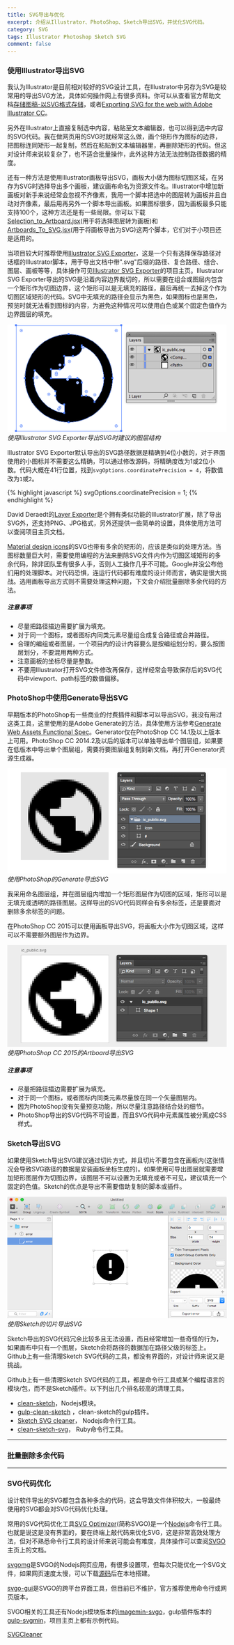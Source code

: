 ```yaml
---
title: SVG导出与优化
excerpt: 介绍从Illustrator、PhotoShop、Sketch导出SVG，并优化SVG代码。
category: SVG
tags: Illustrator Photoshop Sketch SVG
comment: false
---
```




### 使用Illustrator导出SVG

我认为Illustrator是目前相对较好的SVG设计工具，在Illustrator中另存为SVG是较常用的导出SVG方法，具体如何操作网上有很多资料。你可以从查看官方帮助文档[存储图稿-以SVG格式存储](https://helpx.adobe.com/cn/illustrator/using/saving-artwork.html)，或者[Exporting SVG for the web with Adobe Illustrator CC](http://www.adobe.com/inspire/2013/09/exporting-svg-illustrator.html)。

另外在Illustrator上直接复制选中内容，粘贴至文本编辑器，也可以得到选中内容的SVG代码。我在做网页用的SVG时就经常这么做，画个矩形作为图标的边界，把图标连同矩形一起复制，然后在粘贴到文本编辑器里，再删除矩形的代码。但这对设计师来说较复杂了，也不适合批量操作，此外这种方法无法控制路径数据的精度。

还有一种方法是使用Illustrator画板导出SVG，画板大小做为图标切图区域，在另存为SVG时选择导出多个画板，建议画布命名为资源文件名。Illustrator中增加新画板对新手来说经常会忽视不齐像素，我用一个脚本把选中的图层转为画板并且自动对齐像素，最后用再另外一个脚本导出画板。如果图标很多，因为画板最多只能支持100个，这种方法还是有一些局限。你可以下载[Selection_to_Artboard.jsx][Selection_to_Artboard.jsx](用于将选择图层转为画板)和[Artboards_To_SVG.jsx][Artboards_To_SVG.jsx](用于将画板导出为SVG)这两个脚本，它们对于小项目还是适用的。

当项目较大时推荐使用[Illustrator SVG Exporter][illustrator-svg-exporter]，这是一个只有选择保存路径对话框的Illustrator脚本，用于导出文档中带".svg"后缀的路径、复合路径、组合、图层、画板等等，具体操作可见[Illustrator SVG Exporter][illustrator-svg-exporter]的项目主页。Illustrator SVG Exporter导出的SVG是沿着内容边界裁切的，所以需要在组合或图层内包含一个矩形作为切图边界，这个矩形可以是无填充的路径，最后再统一去掉这个作为切图区域矩形的代码。SVG中无填充的路径会显示为黑色，如果图标也是黑色，预览时就无法看到图标的内容，为避免这种情况可以使用白色或某个固定色值作为边界图层的填充。

![](../images/svg_and_android_vector_drawable/screenshot_ai.png)_使用Illustrator SVG Exporter导出SVG时建议的图层结构_

Illustrator SVG Exporter默认导出的SVG路径数据是精确到4位小数的，对于界面使用的小图标并不需要这么精确，可以通过修改源码，将精确度改为1或2位小数。代码大概在41行位置，找到`svgOptions.coordinatePrecision = 4`，将数值改为`1`或`2`。

{% highlight javascript %}
svgOptions.coordinatePrecision = 1;
{% endhighlight %}

David Deraedt的[Layer Exporter][Layer Exporter for Adobe Illustrator]是个拥有类似功能的Illustrator扩展，除了导出SVG外，还支持PNG、JPG格式，另外还提供一些简单的设置，具体使用方法可以查阅项目主页文档。

[Material design icons][Material_design_icons]的SVG也带有多余的矩形的，应该是类似的处理方法。当图标数量巨大时，需要使用编程的方法来删除SVG文件内作为切图区域矩形的多余代码，除非团队里有很多人手，否则人工操作几乎不可能。Google并没公布他们用的处理脚本。对代码恐惧，连运行代码都有难度的设计师而言，确实是很大挑战。选用画板导出方式则不需要处理这种问题，下文会介绍批量删除多余代码的方法。

##### 注意事项

* 尽量把路径描边需要扩展为填充。
* 对于同一个图标，或者图标内同类元素尽量组合成复合路径或合并路径。
* 合理的编组或者图层，一个项目内的设计内容要么是按编组划分的，要么按图层划分，不要混用两种方式。
* 注意画板的坐标尽量是整数。
* 不要用Illustrator打开SVG文件修改再保存，这样经常会导致保存后的SVG代码中viewport、path标签的数值偏移。

### PhotoShop中使用Generate导出SVG

早期版本的PhotoShop有一些商业的付费插件和脚本可以导出SVG，我没有用过这类工具，这里使用的是Adobe Generate的方法，具体使用方法参考[Generate Web Assets Functional Spec](https://github.com/adobe-photoshop/generator-assets/wiki/Generate-Web-Assets-Functional-Spec)。Generator仅在PhotoShop CC 14.1及以上版本上可用。PhotoShop CC 2014.2及以后的版本可以单独导出单个图层组，如果要在低版本中导出单个图层组，需要将要图层组复制到新文档，再打开Generator资源生成器。

![](../images/svg_and_android_vector_drawable/screenshot_ps.png)_使用PhotoShop的Generate导出SVG_

我采用命名图层组，并在图层组内增加一个矩形图层作为切图的区域，矩形可以是无填充或透明的路径图层。这样导出的SVG代码同样会有多余标签，还是要面对删除多余标签的问题。

在PhotoShop CC 2015可以使用画板导出SVG，将画板大小作为切图区域，这样可以不需要额外图层作为边界。

![](../images/svg_and_android_vector_drawable/screenshot_ps_artboard.png)_使用PhotoShop CC 2015的Artboard导出SVG_

##### 注意事项

* 尽量把路径描边需要扩展为填充。
* 对于同一个图标，或者图标内同类元素尽量放在同一个矢量图层内。
* 因为PhotoShop没有矢量预览功能，所以尽量注意路径结合处的细节。
* PhotoShop导出的SVG代码不可设置，而且SVG代码中元素属性被分离成CSS样式。

### Sketch导出SVG

如果使用Sketch导出SVG建议通过切片方式，并且切片不要包含在画板内(这张情况会导致SVG路径的数据是安装画板坐标生成的)。如果使用可导出图层就需要增加矩形图层作为切图边界，该图层不可以设置为无填充或者不可见，建议填充一个固定的色值。Sketch的优点是导出不需要借助复制的脚本或插件。

![](../images/svg_and_android_vector_drawable/screenshot_sketch.png)_使用Sketch的切片导出SVG_

Sketch导出的SVG代码冗余比较多且无法设置，而且经常增加一些奇怪的行为，如果画布中只有一个图层，Sketch会将路径的数据加在路径父级的标签上。Github上有一些清理Sketch SVG代码的工具，都没有界面的，对设计师来说又是挑战。

Github上有一些清理Sketch SVG代码的工具，都是命令行工具或某个编程语言的模块/包，而不是Sketch插件。以下列出几个排名较高的清理工具。

* [clean-sketch](https://github.com/overblog/clean-sketch)，Nodejs模块。
* [gulp-clean-sketch](https://github.com/overblog/gulp-clean-sketch) ，clean-sketch的gulp插件。
* [Sketch SVG cleaner](https://github.com/Warry/SketchCleaner)， Nodejs命令行工具。
* [clean-sketch-svg](https://github.com/aj0strow/clean-sketch-svg)， Ruby命令行工具。

---

### 批量删除多余代码



---

### SVG代码优化

设计软件导出的SVG都包含各种多余的代码，这会导致文件体积较大，一般最终使用的SVG都会对SVG代码优化处理。

常用的SVG代码优化工具[SVG Optimizer][SVGO](简称SVGO)是一个[Nodejs][Nodejs]命令行工具。也就是说这是没有界面的，要在终端上敲代码来优化SVG，这是非常高效处理方法，但对不熟悉命令行工具的设计师来说可能会有难度，具体操作可以查阅[SVGO][SVGO]主页上的文档。

[svgomg][svgomg]是SVGO的Nodejs网页应用，有很多设置项，但每次只能优化一个SVG文件，如果网页速度太慢，可以下载[源码][svgomg_source]后在本地搭建。

[svgo-gui][svgo-gui]是SVGO的跨平台界面工具，但目前已不维护，官方推荐使用命令行或网页版本。

SVGO相关的工具还有Nodejs模块版本的[imagemin-svgo][imagemin-svgo]，gulp插件版本的[gulp-svgmin][gulp-svgmin]，项目主页上都有示例代码。

[SVGCleaner][SVGCleaner]






[SVGCleaner]: https://github.com/RazrFalcon/SVGCleaner
[SVGCleaner-sourceforge]: http://sourceforge.net/projects/svgcleaner/
[svg-now]: https://github.com/davidderaedt/SVG-NOW
[svgo-gui]: https://github.com/svg/svgo-gui
[gulp-svgmin]: https://github.com/ben-eb/gulp-svgmin
[imagemin-svgo]: https://github.com/imagemin/imagemin-svgo
[svgomg]: https://jakearchibald.github.io/svgomg/
[svgomg_source]: https://github.com/jakearchibald/svgomg
[svg2android]: http://inloop.github.io/svg2android/
[Artboards_To_SVG.jsx]: https://github.com/Ashung/GUI_Automation_Toolbox/blob/master/Illustrator_Scripts/Selection_to_Artboard.jsx
[Selection_to_Artboard.jsx]: https://github.com/Ashung/GUI_Automation_Toolbox/blob/master/Illustrator_Scripts/Artboards_To_SVG.jsx
[illustrator-svg-exporter]: https://github.com/iconic/illustrator-svg-exporter
[Layer Exporter for Adobe Illustrator]: https://github.com/davidderaedt/Illustrator-Layer-Exporter
[Material_design_icons]: http://github.com/google/material-design-icons/
[SketchVectorDrawable]: https://github.com/jacobmoncur/SketchVectorDrawable
[SVGO]: https://github.com/svg/svgo
[Nodejs]: https://nodejs.org/
